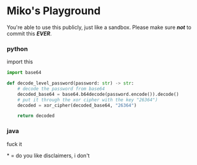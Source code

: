 # Miko's Playground

You're able to use this publicly, just like a sandbox. Please make sure ***not*** to commit this ***EVER***.

<!-- tabs:start -->

### **python**

import this

```py
import base64

def decode_level_password(password: str) -> str:
    # decode the password from base64
    decoded_base64 = base64.b64decode(password.encode()).decode()
    # put it through the xor cipher with the key "26364")
    decoded = xor_cipher(decoded_base64, "26364")

    return decoded
```

### **java**

fuck it

<!-- tabs:end -->

\* = do you like disclaimers, i don't
